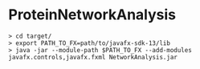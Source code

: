 # ProteinNetworkAnalysis

```shell script
> cd target/
> export PATH_TO_FX=path/to/javafx-sdk-13/lib
> java -jar --module-path $PATH_TO_FX --add-modules javafx.controls,javafx.fxml NetworkAnalysis.jar
```